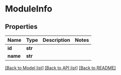# ModuleInfo

## Properties
Name | Type | Description | Notes
------------ | ------------- | ------------- | -------------
**id** | **str** |  |
**name** | **str** |  |

[[Back to Model list]](../README.md#documentation-for-models) [[Back to API list]](../README.md#documentation-for-api-endpoints) [[Back to README]](../README.md)

